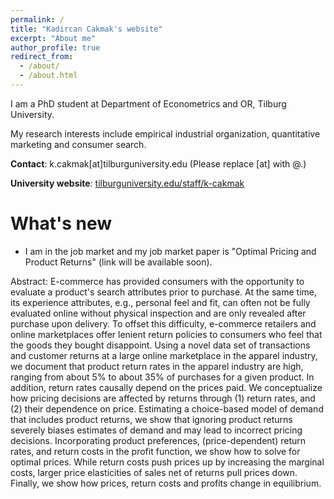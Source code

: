 ```yaml
---
permalink: /
title: "Kadircan Cakmak's website"
excerpt: "About me"
author_profile: true
redirect_from: 
  - /about/
  - /about.html
---
```


I am a PhD student at Department of Econometrics and OR, Tilburg University. 

My research interests include empirical industrial organization, quantitative marketing and consumer search. 

**Contact**: k.cakmak[at]tilburguniversity.edu    (Please replace [at] with @.)

**University website**: [tilburguniversity.edu/staff/k-cakmak](https://www.tilburguniversity.edu/staff/k-cakmak)

What's new
======
* I am in the job market and my job market paper is "Optimal Pricing and Product Returns" (link will be available soon).

Abstract: E-commerce has provided consumers with the opportunity to evaluate a product's search attributes prior to purchase. At the same time, its experience attributes, e.g., personal feel and fit, can often not be fully evaluated online without physical inspection and are only revealed after purchase upon delivery. To offset this difficulty, e-commerce retailers and online marketplaces offer lenient return policies to consumers who feel that the goods they bought disappoint. Using a novel data set of transactions and customer returns at a large online marketplace in the apparel industry, we document that product return rates in the apparel industry are high, ranging from about 5% to about 35% of purchases for a given product. In addition, return rates causally depend on the prices paid. We conceptualize how pricing decisions are affected by returns through (1) return rates, and (2) their dependence on price. Estimating a choice-based model of demand that includes product returns, we show that ignoring product returns severely biases estimates of demand and may lead to incorrect pricing decisions. Incorporating product preferences, (price-dependent) return rates, and return costs in the profit function, we show how to solve for optimal prices. While return costs push prices up by increasing the marginal costs, larger price elasticities of sales net of returns pull prices down. Finally, we show how prices, return costs and profits change in equilibrium.




